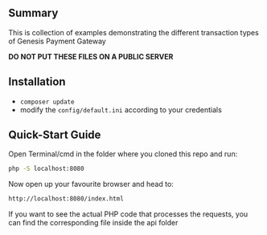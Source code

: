 ## Summary

This is collection of examples demonstrating the different transaction types of Genesis Payment Gateway

**DO NOT PUT THESE FILES ON A PUBLIC SERVER**

## Installation

* ```composer update```
* modify the ```config/default.ini``` according to your credentials

## Quick-Start Guide

Open Terminal/cmd in the folder where you cloned this repo and run:

```bash
php -S localhost:8080
```

Now open up your favourite browser and head to:

```bash
http://localhost:8080/index.html
```

If you want to see the actual PHP code that processes the requests, you can find the corresponding file inside the api folder